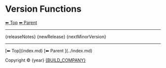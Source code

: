 # Version Functions

<!-- TEMPLATE header 2 -->
[⬅ Top](index.md) [⬅ Parent ](../index.md)
<hr />

{releaseNotes}
{newRelease}
{nextMinorVersion}

<!-- TEMPLATE footer 4 -->
<hr />
[⬅ Top](index.md) [⬅ Parent ](../index.md)

Copyright &copy; {year} [{BUILD_COMPANY}]({BUILD_COMPANY_LINK}{title})
